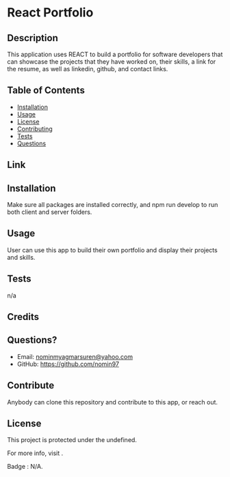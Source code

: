 # React Portfolio
  
## Description 
This application uses REACT to build a portfolio for software developers that can showcase the projects that they have worked on, their skills, a link for  the resume, as well as linkedin, github, and contact links. 

## Table of Contents
  - [Installation](#installation)
  - [Usage](#usage)
  - [License](#license)
  - [Contributing](#contributing)
  - [Tests](#tests)
  - [Questions](#questions)
  
## Link

## Installation 
  Make sure all packages are installed correctly, and npm run develop to run both client and server folders. 
  
## Usage
User can use this app to build their own portfolio and display their projects and skills. 

## Tests
  n/a
  
## Credits

## Questions?
  * Email: <nominmyagmarsuren@yahoo.com>
  * GitHub: <https://github.com/nomin97>
  
## Contribute
  Anybody can clone this repository and contribute to this app, or reach out. 
  
## License
  This project is protected under the undefined.
  
  For more info, visit .
  
  Badge : N/A.
